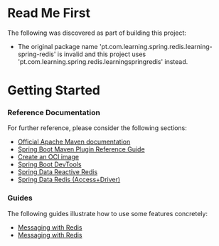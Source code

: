 # Read Me First
The following was discovered as part of building this project:

* The original package name 'pt.com.learning.spring.redis.learning-spring-redis' is invalid and this project uses 'pt.com.learning.spring.redis.learningspringredis' instead.

# Getting Started

### Reference Documentation
For further reference, please consider the following sections:

* [Official Apache Maven documentation](https://maven.apache.org/guides/index.html)
* [Spring Boot Maven Plugin Reference Guide](https://docs.spring.io/spring-boot/docs/3.0.9/maven-plugin/reference/html/)
* [Create an OCI image](https://docs.spring.io/spring-boot/docs/3.0.9/maven-plugin/reference/html/#build-image)
* [Spring Boot DevTools](https://docs.spring.io/spring-boot/docs/3.0.9/reference/htmlsinge/index.html#using.devtools)
* [Spring Data Reactive Redis](https://docs.spring.io/spring-boot/docs/3.0.9/reference/htmlsinge/index.html#data.nosql.redis)
* [Spring Data Redis (Access+Driver)](https://docs.spring.io/spring-boot/docs/3.0.9/reference/htmlsinge/index.html#data.nosql.redis)

### Guides
The following guides illustrate how to use some features concretely:

* [Messaging with Redis](https://spring.io/guides/gs/messaging-redis/)
* [Messaging with Redis](https://spring.io/guides/gs/messaging-redis/)

